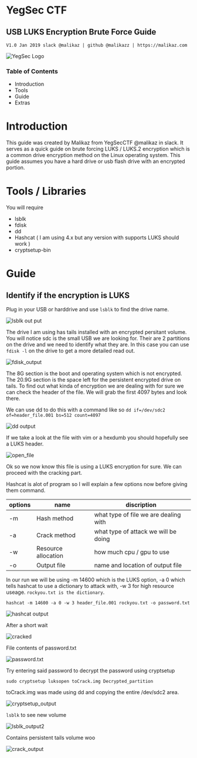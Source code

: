 # YegSec CTF 

## USB LUKS Encryption Brute Force Guide

`V1.0 Jan 2019 slack @malikaz | github @malikazz | https://malikaz.com`

![YegSec Logo](../branding/YegSecLogoWhite.png)

### Table of Contents
- Introduction
- Tools
- Guide
- Extras

# Introduction

This guide was created by Malikaz from YegSecCTF @malikaz in slack. It serves as a quick guide on brute forcing LUKS / LUKS.2 encryption which is a common drive encryption method on the Linux operating system.  This guide assumes you have a hard drive or usb flash drive with an encrypted portion.

# Tools / Libraries

You will require 
- lsblk
- fdisk
- dd
- Hashcat ( I am using 4.x but any version with supports LUKS should work )
- cryptsetup-bin

# Guide
## Identify if the encryption is LUKS

Plug in your USB or harddrive and use `lsblk` to find the drive name.

![lsblk out put](lsblk_output.png)

The drive I am using has tails installed with an encrypted persitant volume. You will notice sdc is the small USB we are looking for. Their are 2 partitions on the drive and we need to identify what they are. In this case you can use `fdisk -l` on the drive to get a more detailed read out. 

![fdisk_output](fdisk_output.png)

The 8G section is the boot and operating system which is not encrypted. The 20.9G section is the space left for the persistent encrypted drive on tails. To find out what kinda of encryption we are dealing with for sure we can check the header of the file. We will grab the first 4097 bytes and look there. 

We can use dd to do this with a command like so `dd if=/dev/sdc2 of=header_file.001 bs=512 count=4097` 

![dd output](dd_output.png)

If we take a look at the file with vim or a hexdumb you should hopefully see a LUKS header. 

![open_file](vim_open.png)

Ok so we now know this file is using a LUKS encryption for sure. We can proceed with the cracking part.

Hashcat is alot of program so I will explain a few options now before giving them command. 

| options | name | discription |
|---------|------|-------------|
| -m | Hash method | what type of file we are dealing with |
| -a | Crack method | what type of attack we will be doing |
| -w | Resource allocation | how much cpu / gpu to use |
| -o | Output file | name and location of output file |

In our run we will be using -m 14600 which is the LUKS option, -a 0 which tells hashcat to use a dictionary to attack with, -w 3 for high resource useage. `rockyou.txt is the dictionary`. 

`hashcat -m 14600 -a 0 -w 3 header_file.001 rockyou.txt -o password.txt`

![hashcat output](hashcat_output.png)

After a short wait 

![cracked](cracked.png)

File contents of password.txt

![password.txt](password_file.png)

Try entering said password to decrypt the password using cryptsetup

`sudo cryptsetup luksopen toCrack.img Decrypted_partition`

toCrack.img was made using dd and copying the entire /dev/sdc2 area.

![cryptsetup_output](cryptsetup_output.png)

`lsblk` to see new volume 

![lsblk_output2](lsblk_output2.png)

Contains persistent tails volume woo

![crack_output](cracked_output.png)